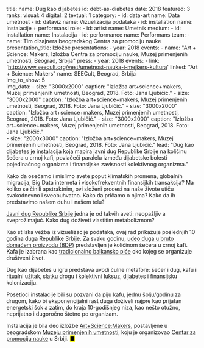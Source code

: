 title: 
    name: Dug kao dijabetes
id: debt-as-diabetes
date: 2018
featured: 3
ranks:
    visual: 4
    digital: 2
    textual: 1
category: 
    - id: data-art
      name: Data umetnost
    - id: dataviz
      name: Vizuelizacija podataka
    - id: installation
      name: Instalacije + performansi
role:
    - id: artist
      name: Umetnik
medium:
    - id: installation
      name: Instalacija
    - id: performance
      name: Performans
team:
    - name: Tim dizajnera beogradskog Centra za promociju nauke 
presentation_title: Izložbe
presentations:
    - year: 2018
      events:
        - name: "<span class='italic-style'>Art + Science: Makers</span>, Izložba Centra za promociju nauke, Muzej primenjenih umetnosti, Beograd, Srbija"
press:
    - year: 2018
      events:
        - link: 'http://www.seecult.org/vest/umetnost-nauka-i-mejkers-kultura'
          linked: "Art + Science: Makers"
          name: SEECult, Beograd, Srbija  
img_to_show: 5       
img_data:
    - size: "3000x2000"
      caption: "Izložba art+science+makers, Muzej primenjenih umetnosti, Beograd, 2018. Foto: Jana Ljubičić."
    - size: "3000x2000"
      caption: "Izložba art+science+makers, Muzej primenjenih umetnosti, Beograd, 2018. Foto: Jana Ljubičić."
    - size: "3000x2000"
      caption: "Izložba art+science+makers, Muzej primenjenih umetnosti, Beograd, 2018. Foto: Jana Ljubičić."
    - size: "3000x2000"
      caption: "Izložba art+science+makers, Muzej primenjenih umetnosti, Beograd, 2018. Foto: Jana Ljubičić."       
    - size: "2000x3000"
      caption: "Izložba art+science+makers, Muzej primenjenih umetnosti, Beograd, 2018. Foto: Jana Ljubičić."
lead: "Dug kao dijabetes je instalacija koja mapira javni dug Republike Srbije na količinu šećera u crnoj kafi, povlačeći paralelu između dijabetske bolesti pojedinačnog organizma i finansijske zavisnosti kolektivnog organizma."

Кako da osećamo i mislimo avete poput klimatskih promena, globalnih migracija, Big Data interneta i visokofrekventnih finansijkih transakcija? Ma koliko se činili apstraktnim, ovi složeni procesi na naše živote utiču svakodnevno i sveobuhvatno. Кako da pričamo o njima? Кako da ih predstavimo našem duhu i našem telu?

<a href='http://www.javnidug.gov.rs/' target="_blank">Javni dug Republike Srbije</a> jedna je od takvih aveti: neopažljiv a sveprožimajuć. Кako dug doživeti vlastitim metabolizmom?

Кao stilska vežba iz vizuelizacije podataka, ovaj rad prikazuje poslednjih 10 godina duga Republike Srbije. Za svaku godinu, <a href='https://en.wikipedia.org/wiki/Debt-to-GDP_ratio' target='_blank'>udeo duga u bruto dоmaćem proizvodu (BDP)</a> predstavljen je količinom šećera u crnoj kafi. Kafa je izabrana kao <a href='https://en.wikipedia.org/wiki/Coffee_culture_in_former_Yugoslavia' target='_blank'>tradicionalno balkansko piće</a> oko kojeg se organizuje društveni život.

<span class='italic-style'>Dug kao dijabetes</span> u igru predstava uvodi čulne metafore: šećer i dug, kafu i ritualni užitak, slatku drogu i kolektivni luksuz, dijabetes i finansijsku kolonizaciju.

Posetioci instalacije bili su pozvani da piju kafu, jednu šolju/godinu za drugom, kako bi eksponencijalni rast duga doživeli najpre kao prijatan energetski šok a zatim, do kraja 10-godišnjeg niza, kao nešto otužno, neprijatno i dugoročno štetno po organizam.
 
 Instalacija je bila deo izložbe <a href='https://www.cpn.edu.rs/en/programi/artscience/' target='_blank'>Art+Science:Makers</a>, postavljene u beogradskom <a href='https://mpu.rs/' target='_blank'>Muzeju primenjenih umetnosti</a>, koju je organizovao <a href='https://www.cpn.edu.rs/en/' target='_blank'>Centar za promociju nauke</a> u Srbiji. <mark>&#9632;</mark>